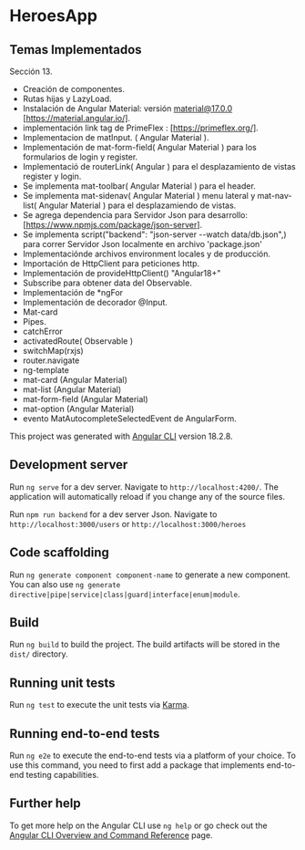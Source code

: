 # HeroesApp

## Temas Implementados

Sección 13.

- Creación de componentes.
- Rutas hijas y LazyLoad.
- Instalación de Angular Material: versión material@17.0.0 [https://material.angular.io/].
- implementación link tag de PrimeFlex : [https://primeflex.org/].
- Implementacion de matInput. ( Angular Material ).
- Implementación de mat-form-field( Angular Material ) para los formularios de login y register.
- Implementació de routerLink( Angular ) para el desplazamiento de vistas register y login.
- Se implementa mat-toolbar( Angular Material ) para el header.
- Se implementa mat-sidenav( Angular Material ) menu lateral y mat-nav-list( Angular Material ) para el desplazamiendo de vistas.
- Se agrega dependencia para Servidor Json para desarrollo: [https://www.npmjs.com/package/json-server].
- Se implementa script("backend": "json-server --watch data/db.json",) para correr Servidor Json localmente en archivo 'package.json'
- Implementaciónde archivos environment locales y de producción.
- Importación de HttpClient para peticiones http.
- Implementación de provideHttpClient() "Angular18+"
- Subscribe para obtener data del Observable.
- Implementación de *ngFor
- Implementación de decorador @Input.
- Mat-card
- Pipes.
- catchError
- activatedRoute( Observable )
- switchMap(rxjs)
- router.navigate
- ng-template
- mat-card (Angular Material)
- mat-list (Angular Material)
- mat-form-field (Angular Material)
- mat-option (Angular Material)
- evento MatAutocompleteSelectedEvent de AngularForm.

This project was generated with [Angular CLI](https://github.com/angular/angular-cli) version 18.2.8.

## Development server

Run `ng serve` for a dev server. Navigate to `http://localhost:4200/`. The application will automatically reload if you change any of the source files.

Run `npm run backend` for a dev server Json. Navigate to `http://localhost:3000/users` or `http://localhost:3000/heroes`

## Code scaffolding

Run `ng generate component component-name` to generate a new component. You can also use `ng generate directive|pipe|service|class|guard|interface|enum|module`.

## Build

Run `ng build` to build the project. The build artifacts will be stored in the `dist/` directory.

## Running unit tests

Run `ng test` to execute the unit tests via [Karma](https://karma-runner.github.io).

## Running end-to-end tests

Run `ng e2e` to execute the end-to-end tests via a platform of your choice. To use this command, you need to first add a package that implements end-to-end testing capabilities.

## Further help

To get more help on the Angular CLI use `ng help` or go check out the [Angular CLI Overview and Command Reference](https://angular.dev/tools/cli) page.
